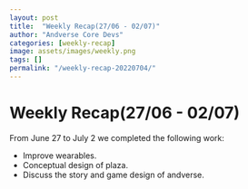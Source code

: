 ```yaml
---
layout: post
title:  "Weekly Recap(27/06 - 02/07)"
author: "Andverse Core Devs"
categories: [weekly-recap]
image: assets/images/weekly.png
tags: []
permalink: "/weekly-recap-20220704/"
---
```


# Weekly Recap(27/06 - 02/07)

From June 27 to July 2 we completed the following work:


- Improve wearables.
- Conceptual design of plaza.
- Discuss the story and game design of andverse.
